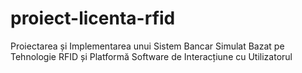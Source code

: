 # proiect-licenta-rfid
Proiectarea și Implementarea unui Sistem  Bancar Simulat Bazat pe Tehnologie RFID și  Platformă Software de Interacțiune cu Utilizatorul
